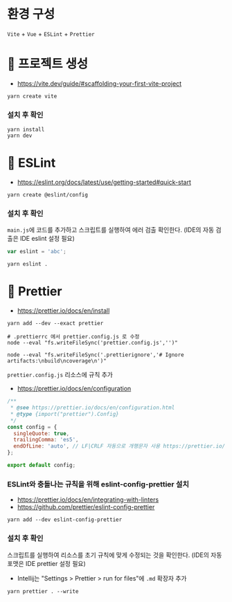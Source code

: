# 환경 구성

`Vite` + `Vue` + `ESLint` + `Prettier`

# 🍕 프로젝트 생성

- https://vite.dev/guide/#scaffolding-your-first-vite-project

```shell
yarn create vite
```

### 설치 후 확인

```shell
yarn install
yarn dev
```

# 🍔 ESLint

- https://eslint.org/docs/latest/use/getting-started#quick-start

```shell
yarn create @eslint/config
```

### 설치 후 확인

`main.js`에 코드를 추가하고 스크립트를 실행하여 에러 검출 확인한다. (IDE의 자동 검출은 IDE eslint 설정 필요)

```javascript
var eslint = 'abc';
```

```shell
yarn eslint .
```

# 🍟 Prettier

- https://prettier.io/docs/en/install

```shell
yarn add --dev --exact prettier

# .prettierrc 에서 prettier.config.js 로 수정
node --eval "fs.writeFileSync('prettier.config.js','')"

node --eval "fs.writeFileSync('.prettierignore','# Ignore artifacts:\nbuild\ncoverage\n')"
```

`prettier.config.js` 리소스에 규칙 추가

- https://prettier.io/docs/en/configuration

```javascript
/**
 * @see https://prettier.io/docs/en/configuration.html
 * @type {import("prettier").Config}
 */
const config = {
  singleQuote: true,
  trailingComma: 'es5',
  endOfLine: 'auto', // LF|CRLF 자동으로 개행문자 사용 https://prettier.io/docs/en/options.html#end-of-line
};

export default config;
```

### ESLint와 충돌나는 규칙을 위해 eslint-config-prettier 설치

- https://prettier.io/docs/en/integrating-with-linters
- https://github.com/prettier/eslint-config-prettier

```shell
yarn add --dev eslint-config-prettier
```

### 설치 후 확인

스크립트를 실행하여 리소스를 초기 규칙에 맞게 수정되는 것을 확인한다. (IDE의 자동 포맷은 IDE prettier 설정 필요)

- Intellij는 "Settings > Prettier > run for files"에 `.md` 확장자 추가

```shell
yarn prettier . --write
```
